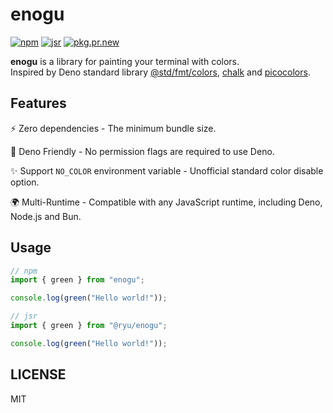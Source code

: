 # enogu

[![npm](https://img.shields.io/npm/v/enogu?labelColor=171717&color=39b54a)](https://www.npmjs.com/package/enogu)
[![jsr](https://jsr.io/badges/@ryu/enogu?color=39b54a)](http://jsr.io/@ryu/enogu)
[![pkg.pr.new](https://pkg.pr.new/badge/ryuapp/enogu)](https://pkg.pr.new/~/ryuapp/enogu)

**enogu** is a library for painting your terminal with colors.\
Inspired by Deno standard library
[@std/fmt/colors](https://jsr.io/@std/fmt/doc/colors/~),
[chalk](https://github.com/chalk/chalk) and
[picocolors](https://github.com/alexeyraspopov/picocolors).

## Features

⚡️ Zero dependencies - The minimum bundle size.

🦕 Deno Friendly - No permission flags are required to use Deno.

✨ Support `NO_COLOR` environment variable - Unofficial standard color disable option.

🌍 Multi-Runtime - Compatible with any JavaScript runtime, including Deno, Node.js and Bun.

## Usage

```ts | ignore
// npm
import { green } from "enogu";

console.log(green("Hello world!"));
```

```ts
// jsr
import { green } from "@ryu/enogu";

console.log(green("Hello world!"));
```

## LICENSE

MIT
